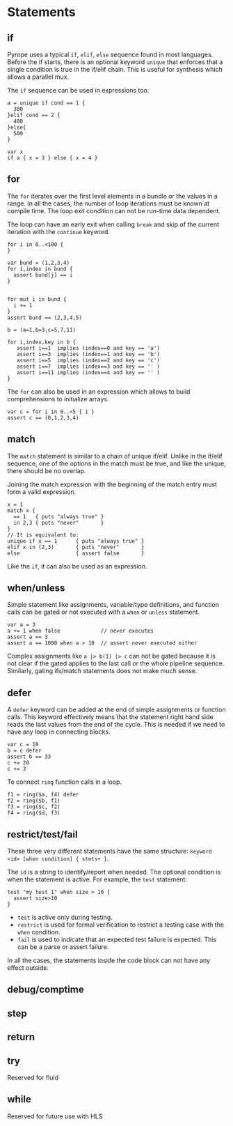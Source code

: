 
# Statements

## if


Pyrope uses a typical `if`, `elif`, `else` sequence found in most languages.
Before the if starts, there is an optional keyword `unique` that enforces that
a single condition is true in the if/elif chain. This is useful for synthesis
which allows a parallel mux.

The `if` sequence can be used in expressions too.

```
a = unique if cond == 1 {
  300
}elif cond == 2 {
  400
}else{
  500
}

var x
if a { x = 3 } else { x = 4 }
```

## for

The `for` iterates over the first level elements in a bundle or the values in a
range.  In all the cases, the number of loop iterations must be known at
compile time. The loop exit condition can not be run-time data dependent.

The loop can have an early exit when calling `break` and skip of the current
iteration with the `continue` keyword.

```
for i in 0..<100 {
}

var bund = (1,2,3,4)
for i,index in bund {
  assert bund[j] == i
}


for mut i in bund {
  i += 1
}
assert bund == (2,3,4,5)
```

```
b = (a=1,b=3,c=5,7,11)

for i,index,key in b {
   assert i==1  implies (index==0 and key == 'a')
   assert i==3  implies (index==1 and key == 'b')
   assert i==5  implies (index==2 and key == 'c')
   assert i==7  implies (index==3 and key == '' )
   assert i==11 implies (index==4 and key == '' )
}
```


The `for` can also be used in an expression which allows to build
comprehensions to initialize arrays.

```
var c = for i in 0..<5 { i }
assert c == (0,1,2,3,4)
```

## match

The `match` statement is similar to a chain of unique if/elif. Unlike in the
if/elif sequence, one of the options in the match must be true, and like the
unique, there should be no overlap.


Joining the match expression with the beginning of the match entry must form a
valid expression.

```
x = 1
match x {
  == 1   { puts "always true" }
  in 2,3 { puts "never"       }
}
// It is equivalent to:
unique if x == 1      { puts "always true" }
elif x in (2,3)       { puts "never"       }
else                  { assert false       }
```

Like the `if`, it can also be used as an expression.

## when/unless

Simple statement like assignments, variable/type definitions, and function
calls can be gated or not executed with a `when` or `unless` statement.

```
var a = 3
a += 1 when false             // never executes 
assert a == 3
assert a == 1000 when a > 10  // assert never executed either
```

Complex assignments like `a |> b(1) |> c` can not be gated because it is not
clear if the gated applies to the last call or the whole pipeline sequence.
Similarly, gating ifs/match statements does not make much sense.


## defer

A `defer` keyword can be added at the end of simple assignments or function
calls. This keyword effectively means that the statement right hand side reads
the last values from the end of the cycle. This is needed if we need to have
any loop in connecting blocks.

```
var c = 10
b = c defer
assert b == 33
c += 20
c += 3
```

To connect `ring` function calls in a loop.
```
f1 = ring($a, f4) defer
f2 = ring($b, f1)
f3 = ring($c, f2)
f4 = ring($d, f3)
```

## restrict/test/fail

These three very different statements have the same structure: `keyword <id> [when condition] { stmts+ }`.

The `id` is a string to identify/report when needed. The optional condition is when the statement is active.
For example, the `test` statement:

```pyrope
test "my test 1" when size > 10 {
  assert size>10
}
```

* `test` is active only during testing.
* `restrict` is used for formal verification to restrict a testing case with the `when` condition.
* `fail` is used to indicate that an expected test failure is expected. This can be a parse or assert failure.

In all the cases, the statements inside the code block can not have any effect outside.

## debug/comptime



## step

## return


## try

Reserved for fluid

## while

Reserved for future use with HLS
